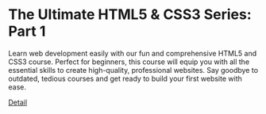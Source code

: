 # The Ultimate HTML5 & CSS3 Series: Part 1

Learn web development easily with our fun and comprehensive HTML5 and CSS3 course. Perfect for beginners, this course will equip you with all the essential skills to create high-quality, professional websites. Say goodbye to outdated, tedious courses and get ready to build your first website with ease. 

[Detail](https://eduitfree.com/courses/the-ultimate-html5-css3-series-part-1)